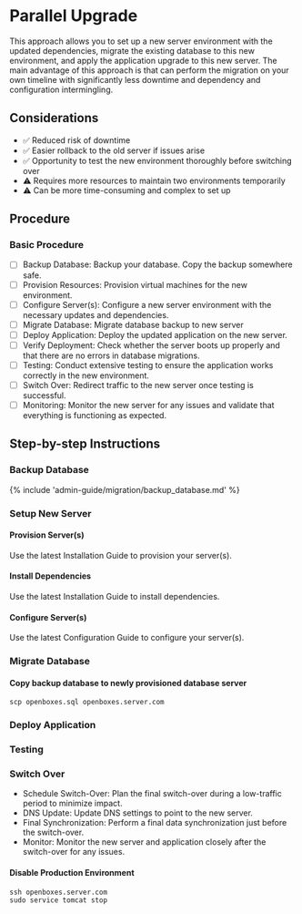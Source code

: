 # Parallel Upgrade
This approach allows you to set up a new server environment with the updated dependencies, migrate 
the existing database to this new environment, and apply the application upgrade to this new server. 
The main advantage of this approach is that can perform the migration on your own timeline with 
significantly less downtime and dependency and configuration intermingling.

## Considerations
* :white_check_mark: Reduced risk of downtime
* :white_check_mark: Easier rollback to the old server if issues arise
* :white_check_mark: Opportunity to test the new environment thoroughly before switching over
* :warning: Requires more resources to maintain two environments temporarily
* :warning: Can be more time-consuming and complex to set up

## Procedure

### Basic Procedure
* [ ] Backup Database: Backup your database. Copy the backup somewhere safe.
* [ ] Provision Resources: Provision virtual machines for the new environment.
* [ ] Configure Server(s): Configure a new server environment with the necessary updates and dependencies.
* [ ] Migrate Database: Migrate database backup to new server
* [ ] Deploy Application: Deploy the updated application on the new server.
* [ ] Verify Deployment: Check whether the server boots up properly and that there are no errors in database migrations.
* [ ] Testing: Conduct extensive testing to ensure the application works correctly in the new environment.
* [ ] Switch Over: Redirect traffic to the new server once testing is successful.
* [ ] Monitoring: Monitor the new server for any issues and validate that everything is functioning as expected.

## Step-by-step Instructions


### Backup Database

{% include 'admin-guide/migration/backup_database.md' %}

### Setup New Server

#### Provision Server(s)

Use the latest Installation Guide to provision your server(s). 

#### Install Dependencies

Use the latest Installation Guide to install dependencies.

#### Configure Server(s)

Use the latest Configuration Guide to configure your server(s).

### Migrate Database

#### Copy backup database to newly provisioned database server

    scp openboxes.sql openboxes.server.com


### Deploy Application 



### Testing


#### 

### Switch Over

* Schedule Switch-Over: Plan the final switch-over during a low-traffic period to minimize impact.
* DNS Update: Update DNS settings to point to the new server.
* Final Synchronization: Perform a final data synchronization just before the switch-over.
* Monitor: Monitor the new server and application closely after the switch-over for any issues.

#### Disable Production Environment

    ssh openboxes.server.com
    sudo service tomcat stop 
